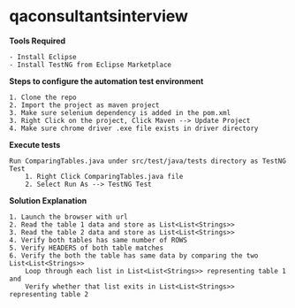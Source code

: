 # qaconsultantsinterview


**Tools Required**

	- Install Eclipse 
	- Install TestNG from Eclipse Marketplace


**Steps to configure the automation test environment**

	1. Clone the repo
	2. Import the project as maven project
	3. Make sure selenium dependency is added in the pom.xml
	3. Right Click on the project, Click Maven --> Update Project
	4. Make sure chrome driver .exe file exists in driver directory


**Execute tests**

	Run ComparingTables.java under src/test/java/tests directory as TestNG Test
		1. Right Click ComparingTables.java file
		2. Select Run As --> TestNG Test


**Solution Explanation**

	1. Launch the browser with url
	2. Read the table 1 data and store as List<List<Strings>>
	3. Read the table 2 data and store as List<List<Strings>>
	4. Verify both tables has same number of ROWS
	5. Verify HEADERS of both table matches
	6. Verify the both the table has same data by comparing the two List<List<Strings>>
	    Loop through each list in List<List<Strings>> representing table 1 and
        Verify whether that list exits in List<List<Strings>>  representing table 2
		
